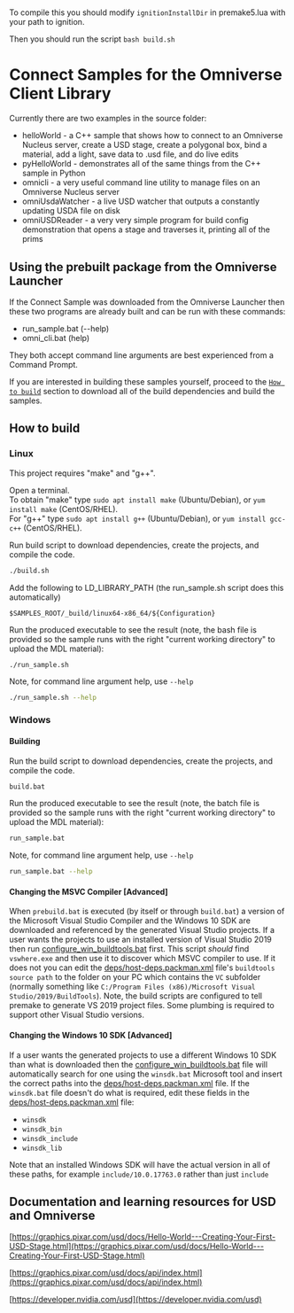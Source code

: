 #

To compile this you should modify `ignitionInstallDir` in premake5.lua with your path to ignition.

Then you should run the script `bash build.sh`

# Connect Samples for the Omniverse Client Library

Currently there are two examples in the source folder:
* helloWorld - a C++ sample that shows how to connect to an Omniverse Nucleus server, create a USD stage, create a polygonal box, bind a material, add a light, save data to .usd file, and do live edits
* pyHelloWorld - demonstrates all of the same things from the C++ sample in Python
* omnicli - a very useful command line utility to manage files on an Omniverse Nucleus server
* omniUsdaWatcher - a live USD watcher that outputs a constantly updating USDA file on disk
* omniUSDReader - a very very simple program for build config demonstration that opens a stage and traverses it, printing all of the prims

## Using the prebuilt package from the Omniverse Launcher

If the Connect Sample was downloaded from the Omniverse Launcher then these two programs are already built and can be run with these commands:
* run_sample.bat (--help)
* omni_cli.bat (help)

They both accept command line arguments are best experienced from a Command Prompt.

If you are interested in building these samples yourself, proceed to the [`How to build`](#how-to-build) section to download all of the build dependencies and build the samples.

## How to build

### Linux
This project requires "make" and "g++".

Open a terminal.  
To obtain "make" type ```sudo apt install make``` (Ubuntu/Debian), or ```yum install make``` (CentOS/RHEL).  
For "g++" type ```sudo apt install g++``` (Ubuntu/Debian), or ```yum install gcc-c++``` (CentOS/RHEL).  

Run build script to download dependencies, create the projects, and compile the code.  
```bash
./build.sh
```

Add the following to LD_LIBRARY_PATH (the run_sample.sh script does this automatically)

```$SAMPLES_ROOT/_build/linux64-x86_64/${Configuration}```

Run the produced executable to see the result (note, the bash file is provided so the sample runs with the right "current working directory" to upload the MDL material):  
```
./run_sample.sh
```

Note, for command line argument help, use `--help`
```bash
./run_sample.sh --help
```

### Windows
#### Building
Run the build script to download dependencies, create the projects, and compile the code.  
```bash
build.bat
```

Run the produced executable to see the result (note, the batch file is provided so the sample runs with the right "current working directory" to upload the MDL material):  
```bash
run_sample.bat
```

Note, for command line argument help, use `--help`
```bash
run_sample.bat --help
```

#### Changing the  MSVC Compiler [Advanced]

When `prebuild.bat` is executed (by itself or through `build.bat`) a version of the Microsoft Visual Studio Compiler and the Windows 10 SDK are downloaded and referenced by the generated Visual Studio projects.  If a user wants the projects to use an installed version of Visual Studio 2019 then run [configure_win_buildtools.bat](configure_win_buildtools.bat) first.  This script _should_ find `vswhere.exe` and then use it to discover which MSVC compiler to use.  If it does not you can edit the [deps/host-deps.packman.xml](deps/host-deps.packman.xml) file's `buildtools` `source path` to the folder on your PC which contains the `VC` subfolder (normally something like `C:/Program Files (x86)/Microsoft Visual Studio/2019/BuildTools`).  Note, the build scripts are configured to tell premake to generate VS 2019 project files.  Some plumbing is required to support other Visual Studio versions.

#### Changing the Windows 10 SDK [Advanced]
If a user wants the generated projects to use a different Windows 10 SDK than what is downloaded then the [configure_win_buildtools.bat](configure_win_buildtools.bat) file will automatically search for one using the `winsdk.bat` Microsoft tool and insert the correct paths into the [deps/host-deps.packman.xml](deps/host-deps.packman.xml) file.  If the `winsdk.bat` file doesn't do what is required, edit these fields in the [deps/host-deps.packman.xml](deps/host-deps.packman.xml) file:
* `winsdk`
* `winsdk_bin`
* `winsdk_include`
* `winsdk_lib`

Note that an installed Windows SDK will have the actual version in all of these paths, for example `include/10.0.17763.0` rather than just `include`


## Documentation and learning resources for USD and Omniverse

[https://graphics.pixar.com/usd/docs/Hello-World---Creating-Your-First-USD-Stage.html](https://graphics.pixar.com/usd/docs/Hello-World---Creating-Your-First-USD-Stage.html)

[https://graphics.pixar.com/usd/docs/api/index.html](https://graphics.pixar.com/usd/docs/api/index.html)

[https://developer.nvidia.com/usd](https://developer.nvidia.com/usd)
